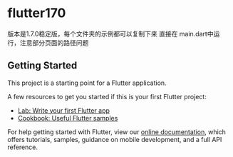 # flutter170

版本是1.7.0稳定版，每个文件夹的示例都可以复制下来 直接在 main.dart中运行，注意部分页面的路径问题

## Getting Started

This project is a starting point for a Flutter application.

A few resources to get you started if this is your first Flutter project:

- [Lab: Write your first Flutter app](https://flutter.dev/docs/get-started/codelab)
- [Cookbook: Useful Flutter samples](https://flutter.dev/docs/cookbook)

For help getting started with Flutter, view our
[online documentation](https://flutter.dev/docs), which offers tutorials,
samples, guidance on mobile development, and a full API reference.

